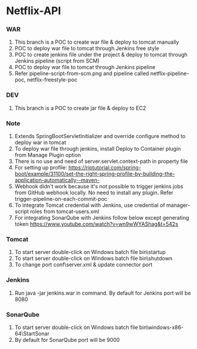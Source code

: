 # Netflix-API

### WAR
1. This branch is a POC to create war file & deploy to tomcat manually
2. POC to deploy war file to tomcat through Jenkins free style
3. POC to create jenkins file under the project & deploy to tomcat through Jenkins pipeline (script from SCM)
4. POC to deploy war file to tomcat through Jenkins pipeline
5. Refer pipeline-script-from-scm.png and pipeline called netflix-pipeline-poc, netflix-freestyle-poc

### DEV
1. This branch is a POC to create jar file & deploy to EC2

### Note
1. Extends SpringBootServletInitializer and override configure method to deploy war in tomcat
2. To deploy war file through jenkins, install Deploy to Container plugin from Manage Plugin option
3. There is no use and need of server.servlet.context-path in property file
4. For setting up profile:
   https://riptutorial.com/spring-boot/example/31100/set-the-right-spring-profile-by-building-the-application-automatically--maven-
5. Webhook didn't work because it's not possible to trigger jenkins jobs from GitHub webhook locally.
   No need to install any plugin. Refer trigger-pipeline-on-each-commit-poc
6. To integrate Tomcat credential with Jenkins, use credential of manager-script roles from tomcat-users.xml
7. For integrating SonarQube with Jenkins follow below except generating token
   https://www.youtube.com/watch?v=wn9wWYAShag&t=542s

### Tomcat
1. To start server double-click on Windows batch file bin\startup
2. To start server double-click on Windows batch file bin\shutdown
3. To change port conf\server.xml & update connector port

### Jenkins
1. Run java -jar jenkins.war in command. By default for Jenkins port will be 8080

### SonarQube
1. To start server double-click on Windows batch file bin\windows-x86-64\StartSonar
2. By default for SonarQube port will be 9000